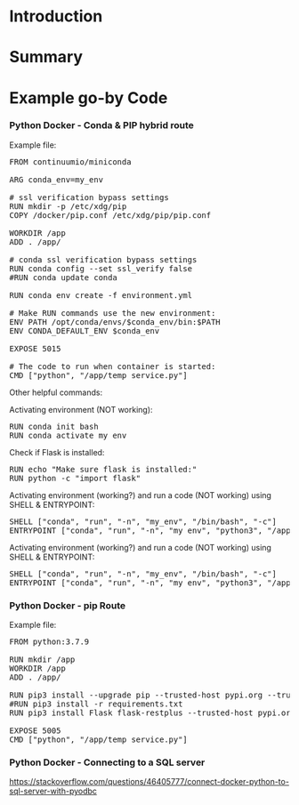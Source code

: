 #	Introduction


# Summary


# Example go-by Code

### Python Docker - Conda & PIP hybrid route

Example file:
<pre>
FROM continuumio/miniconda

ARG conda_env=my_env

# ssl verification bypass settings
RUN mkdir -p /etc/xdg/pip
COPY /docker/pip.conf /etc/xdg/pip/pip.conf

WORKDIR /app
ADD . /app/

# conda ssl verification bypass settings
RUN conda config --set ssl_verify false
#RUN conda update conda

RUN conda env create -f environment.yml

# Make RUN commands use the new environment:
ENV PATH /opt/conda/envs/$conda_env/bin:$PATH
ENV CONDA_DEFAULT_ENV $conda_env

EXPOSE 5015

# The code to run when container is started:
CMD ["python", "/app/temp_service.py"]
</pre>



Other helpful commands:

Activating environment (NOT working):
<pre>
RUN conda init bash
RUN conda activate my_env
</pre>

Check if Flask is installed:
<pre>
RUN echo "Make sure flask is installed:"
RUN python -c "import flask"
</pre>


Activating environment (working?) and run a code (NOT working) using SHELL & ENTRYPOINT:
<pre>
SHELL ["conda", "run", "-n", "my_env", "/bin/bash", "-c"]
ENTRYPOINT ["conda", "run", "-n", "my_env", "python3", "/app/temp_service.py"]
</pre>

Activating environment (working?) and run a code (NOT working) using SHELL & ENTRYPOINT:
<pre>
SHELL ["conda", "run", "-n", "my_env", "/bin/bash", "-c"]
ENTRYPOINT ["conda", "run", "-n", "my_env", "python3", "/app/temp_service.py"]
</pre>

### Python Docker - pip Route

Example file:
<pre>
FROM python:3.7.9

RUN mkdir /app
WORKDIR /app
ADD . /app/

RUN pip3 install --upgrade pip --trusted-host pypi.org --trusted-host pypi.python.org --trusted-host=files.pythonhosted.org
#RUN pip3 install -r requirements.txt
RUN pip3 install Flask flask-restplus --trusted-host pypi.org --trusted-host pypi.python.org --trusted-host=files.pythonhosted.org

EXPOSE 5005
CMD ["python", "/app/temp_service.py"]
</pre>

### Python Docker - Connecting to a SQL server




https://stackoverflow.com/questions/46405777/connect-docker-python-to-sql-server-with-pyodbc
